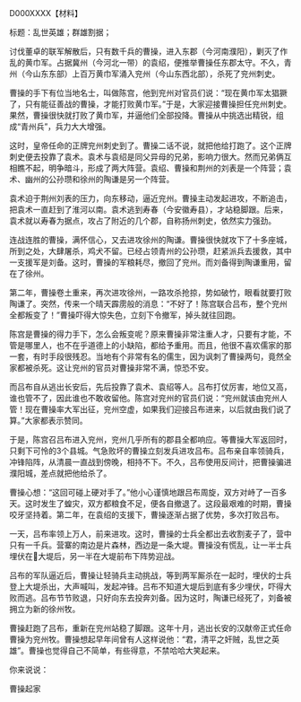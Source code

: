 D000XXXX【材料】

标题：乱世英雄；群雄割据；



讨伐董卓的联军解散后，只有数千兵的曹操，进入东郡（今河南濮阳），剿灭了作乱的黄巾军。占据冀州（今河北一带）的袁绍，便推举曹操任东郡太守。不久，青州（今山东东部）上百万黄巾军涌入兖州（今山东西北部），杀死了兖州刺史。

曹操的手下有位当地名士，叫做陈宫，他到兖州对官员们说：“现在黄巾军太猖獗了，只有能征善战的曹操，才能打败黄巾军。”于是，大家迎接曹操担任兖州刺史。果然，曹操很快就打败了黄巾军，并逼他们全部投降。曹操从中挑选出精锐，组成“青州兵”，兵力大大增强。

这时，皇帝任命的正牌兖州刺史到了。曹操二话不说，就把他给打跑了。这个正牌刺史便去投靠了袁术。袁术与袁绍是同父异母的兄弟，影响力很大。然而兄弟俩互相瞧不起，明争暗斗，形成了两大阵营。袁绍、曹操和荆州的刘表是一个阵营；袁术、幽州的公孙瓒和徐州的陶谦是另一个阵营。

袁术迫于荆州刘表的压力，向东移动，逼近兖州。曹操主动发起进攻，不断追击，把袁术一直赶到了淮河以南。袁术逃到寿春（今安徽寿县），才站稳脚跟。后来，袁术就以寿春为据点，攻占了附近的几个郡，自称扬州刺史，依然实力强劲。

连战连胜的曹操，满怀信心，又去进攻徐州的陶谦。曹操很快就攻下了十多座城，所到之处，大肆屠杀，鸡犬不留。已经占领青州的公孙瓒，赶紧派兵去援救，其中一支援军是刘备。这时，曹操的军粮耗尽，撤回了兖州。而刘备得到陶谦重用，留在了徐州。

第二年，曹操卷土重来，再次进攻徐州，一路攻杀抢掠，势如破竹，眼看就要打败陶谦了。突然，传来一个晴天霹雳般的消息：“不好了！陈宫联合吕布，整个兖州全都叛变了！”曹操吓得大惊失色，立刻下令撤军，掉头就往回跑。

陈宫是曹操的得力手下，怎么会叛变呢？原来曹操非常注重人才，只要有才能，不管是哪里人，也不在乎道德上的小缺陷，都给予重用。而且，他很不喜欢儒家的那一套，有时手段很残忍。当地有个非常有名的儒生，因为讽刺了曹操两句，竟然全家都被杀死。这让兖州的官员对曹操非常不满，惊恐不安。





而吕布自从逃出长安后，先后投靠了袁术、袁绍等人。吕布打仗厉害，地位又高，谁也管不了，因此谁也不敢收留他。陈宫对兖州的官员们说：“兖州就该由兖州人管！现在曹操率大军出征，兖州空虚，如果我们迎接吕布进来，以后就由我们说了算。”大家都表示赞同。

于是，陈宫召吕布进入兖州，兖州几乎所有的郡县全都响应。等曹操大军返回时，只剩下可怜的3个县城。气急败坏的曹操立刻发兵进攻吕布。吕布亲自率领骑兵，冲锋陷阵，从清晨一直战到傍晚，相持不下。不久，吕布使用反间计，把曹操骗进濮阳城，差点就把他给杀了。

曹操心想：“这回可碰上硬对手了。”他小心谨慎地跟吕布周旋，双方对峙了一百多天。这时发生了蝗灾，双方都粮食不足，便各自撤退了。这段最艰难的时期，曹操咬牙坚持着。第二年，在袁绍的支援下，曹操逐渐占据了优势，多次打败吕布。

一天，吕布率领上万人，前来进攻。这时，曹操的士兵全都出去收割麦子了，营中只有一千兵。营寨的南边是片森林，西边是一条大堤。曹操没有慌乱，让一半士兵埋伏在大堤后，另一半在大堤前布下阵势迎战。

吕布的军队逼近后，曹操让轻骑兵主动挑战，等到两军厮杀在一起时，埋伏的士兵登上大堤杀出，大声喊叫，发起冲锋。吕布不知道大堤后到底有多少埋伏，吓得大败而逃。吕布节节败退，只好向东去投奔刘备。因为这时，陶谦已经死了，刘备被拥立为新的徐州牧。

曹操赶跑了吕布，重新在兖州站稳了脚跟。这年十月，逃出长安的汉献帝正式任命曹操为兖州牧。曹操想起早年间曾有人这样说他：“君，清平之奸贼，乱世之英雄”。曹操也觉得自己不简单，有些得意，不禁哈哈大笑起来。



你来说说：

曹操起家





